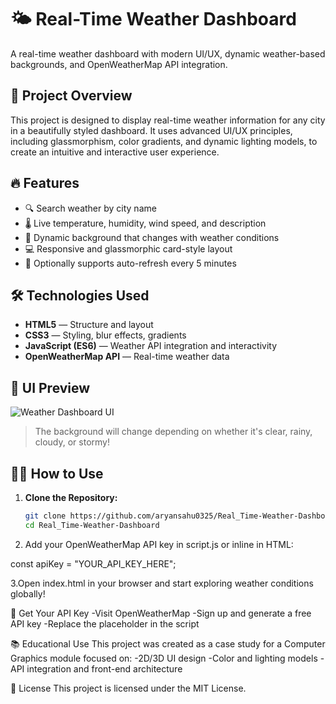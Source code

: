 # 🌤️ Real-Time Weather Dashboard

A real-time weather dashboard with modern UI/UX, dynamic weather-based backgrounds, and OpenWeatherMap API integration.

## 🚀 Project Overview

This project is designed to display real-time weather information for any city in a beautifully styled dashboard. It uses advanced UI/UX principles, including glassmorphism, color gradients, and dynamic lighting models, to create an intuitive and interactive user experience.

## 🔥 Features

- 🔍 Search weather by city name
- 🌡️ Live temperature, humidity, wind speed, and description
- 🎨 Dynamic background that changes with weather conditions
- 💻 Responsive and glassmorphic card-style layout
- 🔄 Optionally supports auto-refresh every 5 minutes

## 🛠️ Technologies Used

- **HTML5** — Structure and layout  
- **CSS3** — Styling, blur effects, gradients  
- **JavaScript (ES6)** — Weather API integration and interactivity  
- **OpenWeatherMap API** — Real-time weather data  

## 📸 UI Preview

![Weather Dashboard UI](./weather_dashboard_screenshot.png)

> The background will change depending on whether it's clear, rainy, cloudy, or stormy!

## 🧑‍💻 How to Use

1. **Clone the Repository:**
   ```bash
   git clone https://github.com/aryansahu0325/Real_Time-Weather-Dashboard.git
   cd Real_Time-Weather-Dashboard
2. Add your OpenWeatherMap API key in script.js or inline in HTML:

  const apiKey = "YOUR_API_KEY_HERE";
  
3.Open index.html in your browser and start exploring weather conditions globally!

  🔐 Get Your API Key
    -Visit OpenWeatherMap
    -Sign up and generate a free API key
    -Replace the placeholder in the script

  📚 Educational Use
    This project was created as a case study for a Computer Graphics module focused on:
    -2D/3D UI design
    -Color and lighting models
    -API integration and front-end architecture

📄 License
This project is licensed under the MIT License.

